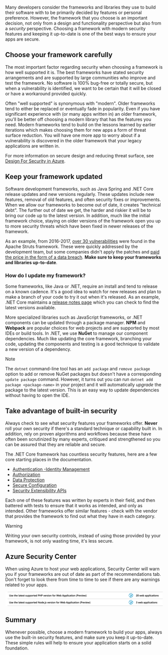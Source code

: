 Many developers consider the frameworks and libraries they use to build their software with to be primarily decided by features or personal preference. However, the framework that you choose is an important decision, not only from a design and functionality perspective but also from a _security_ perspective. Choosing a framework with modern security features and keeping it up-to-date is one of the best ways to ensure your apps are secure.

## Choose your framework carefully

The most important factor regarding security when choosing a framework is how well supported it is. The best frameworks have stated security arrangements and are supported by large communities who improve and test the framework. No software is 100% bug-free or totally secure, but when a vulnerability is identified, we want to be certain that it will be closed or have a workaround provided quickly.

Often "well supported" is synonymous with "modern". Older frameworks tend to either be replaced or eventually fade in popularity. Even if you have significant experience with (or many apps written in) an older framework, you'll be better off choosing a modern library that has the features you need. Modern frameworks tend to build on the lessons learned by earlier iterations which makes choosing them for new apps a form of threat surface reduction. You will have one more app to worry about if a vulnerability is discovered in the older framework that your legacy applications are written in.

For more information on secure design and reducing threat surface, see [Design For Security in Azure](/learn/modules/design-for-security-in-azure/).

## Keep your framework updated

Software development frameworks, such as Java Spring and .NET Core release updates and new versions regularly. These updates include new features, removal of old features, and often security fixes or improvements. When we allow our frameworks to become out of date, it creates "technical debt". The further out of date we get, the harder and riskier it will be to bring our code up to the latest version. In addition, much like the initial framework choice, staying on older versions of the framework open you up to more security threats which have been fixed in newer releases of the framework.

As an example, from 2016-2017, [over 30 vulnerabilities](https://www.cvedetails.com/product/6117/Apache-Struts.html?vendor_id=45) were found in the Apache Struts framework. These were quickly addressed by the development team, but some companies didn't apply the patches and [paid the price in the form of a data breach](https://www.zdnet.com/article/equifax-confirms-apache-struts-flaw-it-failed-to-patch-was-to-blame-for-data-breach/). **Make sure to keep your frameworks and libraries up-to-date**.

### How do I update my framework?

Some frameworks, like Java or .NET, require an install and tend to release on a known cadence. It's a good idea to watch for new releases and plan to make a branch of your code to try it out when it's released. As an example, .NET Core maintains a [release notes page](https://github.com/dotnet/core/tree/master/release-notes) which you can check to find the latest versions available.

More specialized libraries such as JavaScript frameworks, or .NET components can be updated through a package manager. **NPM** and **Webpack** are popular choices for web projects and are supported by most IDEs or build tools. In .NET, we use **NuGet** to manage our component dependencies. Much like updating the core framework, branching your code, updating the components and testing is a good technique to validate a new version of a dependency.

> [!NOTE]
> The `dotnet` command-line tool has an `add package` and `remove package` option to add or remove NuGet packages but doesn't have a corresponding `update package` command. However, it turns out you can run `dotnet add package <package-name>` in your project and it will automatically _upgrade_ the package to the latest version. This is an easy way to update dependencies without having to open the IDE.

## Take advantage of built-in security

Always check to see what security features your frameworks offer. **Never** roll your own security if there's a standard technique or capability built in. In addition, rely on proven algorithms and workflows because these have often been scrutinized by many experts, critiqued and strengthened so you can be assured that they are reliable and secure.

The .NET Core framework has countless security features, here are a few core starting places in the documentation.
* [Authentication -Identity Management](/aspnet/core/security/authentication/index?view=aspnetcore-2.1)
* [Authorization](/aspnet/core/security/authorization/index?view=aspnetcore-2.1)
* [Data Protection](/aspnet/core/security/data-protection/index?view=aspnetcore-2.1)
* [Secure Configuration](/aspnet/core/security/data-protection/configuration/index?view=aspnetcore-2.1)
* [Security Extensibility APIs](/aspnet/core/security/data-protection/extensibility/index?view=aspnetcore-2.1)

Each one of these features was written by experts in their field, and then battered with tests to ensure that it works as intended, and only as intended. Other frameworks offer similar features - check with the vendor that provides the framework to find out what they have in each category.

> [!WARNING]
> Writing your own security controls, instead of using those provided by your framework, is not only wasting time, it's less secure.


## Azure Security Center

When using Azure to host your web applications, Security Center will warn you if your frameworks are out of date as part of the recommendations tab.  Don't forget to look there from time to time to see if there are any warnings related to your apps.

![Azure Security Center recommending a framework upgrade.](../media/5-ASCFramework.png)


## Summary

Whenever possible, choose a modern framework to build your apps, always use the built-in security features, and make sure you keep it up-to-date. These simple rules will help to ensure your application starts on a solid foundation.